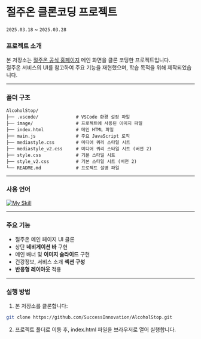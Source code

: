 # 절주온 클론코딩 프로젝트
<code>2025.03.18</code> ~ <code>2025.03.28</code>  

### 프로젝트 소개

본 저장소는 [절주온 공식 홈페이지](https://www.khepi.or.kr/alcoholstop) 메인 화면을 클론 코딩한 프로젝트입니다.  
절주온 서비스의 UI를 참고하여 주요 기능을 재현했으며, 학습 목적을 위해 제작되었습니다.



---
### 폴더 구조
```plain text
AlcoholStop/
├── .vscode/              # VSCode 환경 설정 파일
├── image/                # 프로젝트에 사용된 이미지 파일
├── index.html            # 메인 HTML 파일
├── main.js               # 주요 JavaScript 로직
├── mediastyle.css        # 미디어 쿼리 스타일 시트
├── mediastyle_v2.css     # 미디어 쿼리 스타일 시트 (버전 2)
├── style.css             # 기본 스타일 시트
├── style_v2.css          # 기본 스타일 시트 (버전 2)
└── README.md             # 프로젝트 설명 파일
```

---
### 사용 언어
[![My Skill](https://skillicons.dev/icons?i=html,css,js)](https://skillicons.dev)



---

### 주요 기능
- 절주온 메인 페이지 UI 클론
- 상단 **네비게이션 바** 구현
- 메인 배너 및 **이미지 슬라이드** 구현
- 건강정보, 서비스 소개 **섹션 구성**
- **반응형 레이아웃** 적용

---
### 실행 방법
1. 본 저장소를 클론합니다:

```bash
git clone https://github.com/SuccessInnovation/AlcoholStop.git
```

2.	프로젝트 폴더로 이동 후, index.html 파일을 브라우저로 열어 실행합니다.
